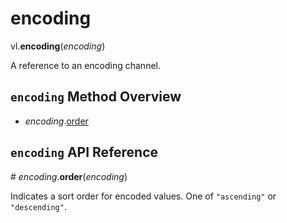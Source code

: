 # encoding

vl.<b>encoding</b>(<em>encoding</em>)

A reference to an encoding channel.

## <code>encoding</code> Method Overview

* <em>encoding</em>.<a href="#order">order</a>

## <code>encoding</code> API Reference

<a name="order">#</a>
<em>encoding</em>.<b>order</b>(<em>encoding</em>)

Indicates a sort order for encoded values. One of `"ascending"` or `"descending"`.

